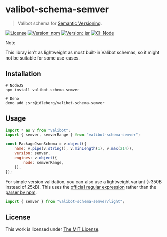 # valibot-schema-semver

> Valibot schema for [Semantic Versioning](https://semver.org/).

[![License](https://img.shields.io/github/license/idleberg/valibot-schemas?color=blue&style=for-the-badge)](https://github.com/idleberg/valibot-schemas/blob/main/LICENSE)
[![Version: npm](https://img.shields.io/npm/v/valibot-schema-semver?style=for-the-badge)](https://www.npmjs.org/package/valibot-schema-semver)
[![Version: jsr](https://img.shields.io/jsr/v/@idleberg/valibot-schema-semver?style=for-the-badge)](https://jsr.io/@idleberg/valibot-schema-semver)
[![CI: Node](https://img.shields.io/github/actions/workflow/status/idleberg/valibot-schemas/node.yml?logo=nodedotjs&logoColor=white&style=for-the-badge)](https://github.com/idleberg/valibot-schemas/actions/workflows/node.yml)

> [!NOTE]
> This libray isn't as lightweight as most built-in Valibot schemas, so it might not be suitable for some use-cases.

## Installation

```shell
# NodeJS
npm install valibot-schema-semver

# Deno
deno add jsr:@idleberg/valibot-schema-semver
```

## Usage

```javascript
import * as v from "valibot";
import { semver, semverRange } from "valibot-schema-semver";

const PackageJsonSchema = v.object({
	name: v.pipe(v.string(), v.minLength(1), v.max(214)),
	version: semver,
	engines: v.object({
		node: semverRange,
	}),
});
```

For simple version validation, you can also use a lightweight variant (~350B instead of 25kB). This uses the [official regular expression](https://regex101.com/r/vkijKf/1/) rather than the [parser by npm](https://www.npmjs.com/package/semver).

```javascript
import { semver } from "valibot-schema-semver/light";
```

## License

This work is licensed under [The MIT License](LICENSE).

